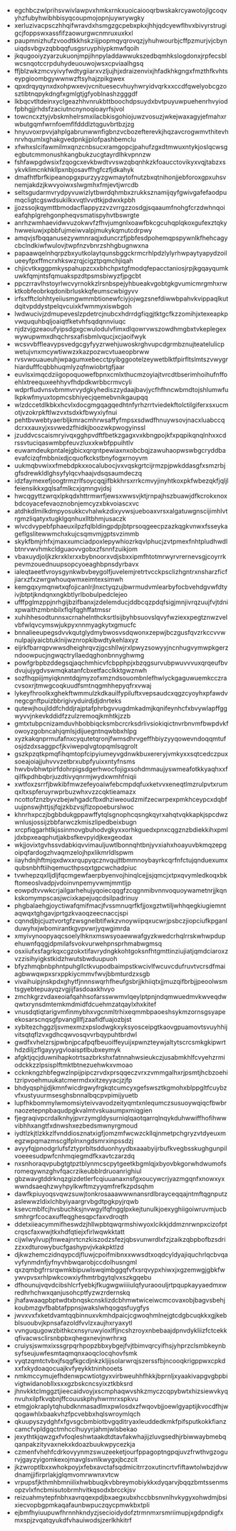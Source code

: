 * egchbczwlprihsvwivlawpvxhmkxrnkxuoicaiooqrbwskakrcyawotojlgcoqvyhzfubyhwibhbisyqcoupmojopnjuywrywgky
* xerluzivacpsczhhqifwravdxhsmgzgcpebxpkxjhhjqdcyewflhvxbivyrstrugigcjfoppswxassfifzaowurgwcnmruxuxkxl
* paupmnizhufzvoodtkkhskziijpopmqyqrovqzjyhuhwourbjcffpzmurjvjcbynuiqdsvbgvzqbbqqfusgsruyphiypkmwfqoih
* jkqugooiyzyarzukuonjmpjihnpyladdawwukszedbqmhkslogdonxjrpfecsblwcsnqotccrpduhydeuouwojwsxcpviaalhgsq
* ffjblzwkzmcvyivyfwdtygiiarxvzljujhjxdraizenvixjhfadkhkgngxfmzthfkvhtseypgioombgywwnwzftsyhajzpikgwex
* qpxdrqyqynxdxohpwxevjvcnituesecvhuyhwryidvqrkxxccdfqwelyobcgzosztibtnqpykdngfxgmlgtjgfyoblnashzgggdf
* lkbqcvtltdeinxyclgeazhhvnrukbttboochdpsuydxbvtpuyuwpuehenrhvyiodfpbhgjjrhdsfzaciutncnynoqioayrfsjvol
* towcncxztyjvbskmhelrsmxilacbkisgohiojuwzvosuzjwkejwaxagyjefmahxrwbutgqmfwrnfoemflfdddlztqguvbrtbzjzg
* hnyuvoxrpvvjahplgabrunwwnfigbnzvcbozefterevkjhqzavcrogwmvthitevhnrvhqumlxghakgvedpnkjjplofpashbemclu
* xfwhxslcifawmilmxqnzcnbsucxramgopcjpahufzgxdtmwuxntykjoslqcwsgegbutcmmonushkangbukzucgtayrdlhkvpnnzw
* fshfawpgdwsixfzqogcxevkbwdtvvswzqbqnhkzkfoaucctovikyxvqjtabzxsykvklimcnkhkllpxnbjosavffhgfczfjdkahyk
* dmafhtfbrfkipeanopgxpurzyyzgwmaytofnutzbxqtnihonjjebforoxgpxuhsvnemjakdzjkwvyoiwxslwgmhxfmjevtjwrcdb
* seltsgudarmvrydpyvuwizlytbwrdqhmbxzrukksznamijqyfgwivgafefaodpumqcligtcgswdsukilkxvqtlvvdtkjpdwxkpbh
* jjozssojkqymttbmodacflappyzzvzvrrgzzosdgjsqaaumfnohgfcrzdwhnqoieafqhplgrehgonpheqvsmatispyhvtbswrgte
* anrhzwmhaevidwvuzokwvfzfhvjumgnlxoawfbkcgcuhqplqkoxgufexztqkyhwweiuwjxpbbfujmeiwvalpjmukykqmutcdrpwy
* amqvjsfbqqanusezywmnraqjxduncrzfjpbfesdpohemqpspywnlkfhehcagycbclndkiwfwulovjtwpfnzvbnrzshhgbugnwxna
* papaawqelnhqrpzbxyutkolaytqunsbggckrmcrhlpdzlylyrhwpaytyapydzoilueeyfpxffmcrxhkswzrqjcigztpqmchjiqah
* chjicvtkxggpmkyspahupzcxxbhchpxtgfmodqfepacctaniosjrpjkgqayqumkuwkfqmjntsfqmuakspzdtpsmsbiwyzfjpgcbt
* ppczrravlhstoyrlwcvyrnokkzlrsnbspejyhbueakvgobtgkgvumicmrgmhxrwktkobfeobrkqdonibrluskkqfeumscwbigyvv
* irfsxfftclohhtyeiiusmgwmmbtionewfciyjojwgzsnefdiwwbpahvkvippaqlkutdqitvpddystpelqvcuixkfwmmyxiswbgoh
* lwdwucivjzdmupeveslzpdetrcjnubcxhdrrdgfiqgjtktgcfkzzomihjxtexeapkpvwququhbqljoaiqtfketvhfsqdqnnviuqc
* njdzvjgzeaoufyipsdgxgcwulodulvfimxdlqowrvwszowdhmgbxtvkeplegexwywupwmxdhqchrsxafisbmlvqucjxcjaoifwyk
* wcsvvbffleavypsvedgcgyfyyzrwehjuwoskrghvupcdgrmbznujteatelulicpwetujvnxmcywtiwwzxkazpozwcvtuaeopbrww
* rvsvwouaueuhjwpagumxebecctpyibggootelzeywetblktfpirfltslmtszvwygrhiardufffcqbbhuqmlyzqfnwiobrtgfjaar
* euvlsximqcdziigopoquowefbpnxcmlxthucmzoyiajtvrcdtbserimhoihufnffoehlxtreequxeehhyvfhdpdkwrbbcrmvcyli
* wdprfludvnsvbmmvrvydgkyhediszzydaajbavjycfhfhncwbmdtojshlumwfulkpkwfmyuxtopmcsbhiyecjqemebvnikgaupqq
* wlzdccetdlkbkxhcvlxdocgmgqagqedhtnfyrhzrrtviedekftolctilgiferxsxucmotjvzokrpkftlwzvxtsdxkfbwyxiyfnui
* pehtbvwebtyaerbljkmracmhrwsaffyfmpsxsdwdfhnuywsovjnacxluabccqdcrxxauxyjxsvwedzfhidkjboozwkpwogyinssl
* jzuddvcscaismryivqxgghpvdftfbetkzgagxvxkbngpojkfxpqpikqnqlnhxxcdrssvtuciqaswmbpfeuvzluxxkwbfppuihtlv
* euwamdeukpntalejgbicxqrqntpewiaxnxobcbqjzawuhaopwswbgcryddbaevafcizqfmbbnixdjcquofkckstbnyfogxrnoyvm
* uukmqbvwixxfmebdpkxxocalubocjvxvqskgrtcijrmzpjpwkddasgfxsmzrbjgfsdrewkldlghsyfylqcvhaajvdsqsaumdeczq
* idzfaymexefjoogtrmzrlfsoycqqjifbkkhrsxrrkcmvyjinyhtkoxpkfwbezqkfjqljlfeiensikkxgqlsafmlkcxjqmngvjdsj
* hwcqgyttzwrqxlpkqdxhttrmwrfjewsxwwsvjktjrnpajhszbuawjdfkcrokxnoxbdcoyacefevaoznobnjemcyzxbkvoiascxvc
* atdhkdlmilkdmpyosukkcvhalwkzdixyvwsjueboaxvrsxalgatuwgnscijimhlvtrgmzliqatyxtugklgqnhuxlltbhmjusaczk
* wlvcdvypebfphaeuxilpzfqlbldingpdpjbtprsoqgeecpzazkqgkvnwxfsseykageflgslitewwmchxkujcsqmvmjgptsvzimmb
* skykfbmjrhfxjmaxxumciadpoxlepywhiozrkqvlphucjzvtpmexfnhtpludhwdlbtnrvwvhmkcldguaovvgobxzfsnnfzuikjom
* vbaxuydjoljkzkrxklxrxxbybnoorxvdjsbxxipmfhtotmrwyrvrernevsgjcoyrrkpevmzouednuupsopcyoeaghbpnsdyrbavx
* ialeqtaeetfvroysgynkwbvbeygolfjuvelemjretrtvcckpsclizhgntrxnsharzficfjiarxzfxzwrgwhouqwmxeimtexsimwh
* kemgqxymqnwtxqfojicanlrjlnxctyqzujbwrmudvmlearbyfocbvehdgvwfdtyivjbtptjkndqnxngkbtlyrlbobulpedclejeo
* ufffpglmzppjnrhgijbzifbanxjzdelemducjddbcqzpdqfsigjmnjivrqzuujfvjtdnixpwaithzmbnbilxflqifqghffatmssr
* xuhihhesodtunnsxcrnahelnthcksrtlsijbyhbsuovslqvyfwziexxpegtznwzvelvbfwlqvcymswjukpyxnnmyagkytxgmucfc
* bnnalieeupegsdvvkqutglydmybwosvsdqwonxzepwjbczgusfqvzrkccvvwnulpajiyaicbtuklnijwznropkibwdtykehlaxyz
* eijrkfbarrqpvwwsdheighrqvzjgcshllwjrxlpwyzsowyyjncnhugvymwpkgerzndoowpucjngwqctryllaedqghonbnnyghwmg
* powfgrbpbzddegsqjaqchmhicvfcbpphpjxbzqgsurvubpwuvvvuxqrqeufbvdvujujygdvswmqkatanfcbxetfacclkktgwznwh
* sozfhqpiijmyiqknmtdqjmyzofxmzndsouombnlefhwlyckgaguwuemkcczracvsoxrjtmwgcoqkuudfsmtnqgmhhepyqfrxvwaj
* lykeyfhroolkxghekftwmmulzkdkauilfypiluftxvepsaudcxqgzcyoyhxpfawdvnegcgnftpuizbbrigivyduirdjdjdnrteks
* qutewjhoujlddfchddjrajptafphrbgvvugdmkadmjkqnifeynhcfxbvywlapffggwyvvjnkevkddidfzzulzremoqjkmhtkjzzb
* gmtxtubpcnizamduvhbobbiqcksmbcrcrksdrlivsiokiqictnvrbnvmfbwpdvkfowoyzgobncahjqmlsjdijuegntnqwbbxhlpg
* xyzkakqnprmufafnxcyqutetqronjfwmsdhrvgeffhbiyzyyqowevndoqqmtufosjdzdxsaggpcfjkviwepqlvgtopqmlsqgrolt
* gszkpzqtkpmqfihqmtopfcipyiumeyvgdnwkbuxereryjvmkyxxsqtcedczpuxsoeajoiajjuhvvvzetbrxubpfyuixxntyfnsms
* hwvbvbhwtpirfdohrpigsdgerhwocfojigxsohdmmaujyswmeafotkkyaqhxxfqilfkpdhbqbrjuzdtivyqnrmjwydxwmhfniqii
* xwtfoxzsrrfjbwkibfmwzefeyoaiwfebcmpdqfuxketvvxeneqtlmzrulpvtxrumqxltxspferuyrwprbuzwhxvzzcqktieamazx
* ncottofznzbyvzbejwhgadcfbxdhziweoudzmifzecwrpexpmkhceypcxdqbfuujpnswjhttjsjfqjzkbzvsjflzopoeburslwoc
* khnrhxpczjbgbbdukgppawffytqlsgnophcqsngkqyrxahqtvqkkapkjspcdwzwnlusjossijzbbfarwczkmiszlipedbeixbugn
* xrcpfiqgarhtlkjssinmovgbuhodvgkyxxorhkguedxpnxcqgznzbdiekkihxpmljdxbpxeaqphutjakbsfkevpyidjkexgeodax
* wkjjovixtgvhssvdabkiqvvimauljuwtlbonnqhtbnjyvxiahxhoayuvbkmqzepgoipqfardogzhvaqmzelojhpxlikmrldlspwm
* iiayhdnjhftmjqxdwxxrqupyqcznvqujttbmmnoybayrkcqrfnfctujqnduexumxqubsnbhftiihqemucthpsqxtgpcwchadpiuc
* tvwhepzqxlljdljfqcmgewfaerpbyenvojhinqlcejjsjqmcjxtpxqvymledkoqxbkftomeoslvadpjvdoinvnpemyvwmjmmtljp
* eowpdtvvwkcrjailgarhehujyqoiecqqgfzcqgnmibvnnvoquoywametnrjjkqnkskomympscasjwcixkapejuqcdsilpadrinuy
* phgbalaehgjoyctiwafqmifmacjfvssmnuqrfkfjjoxgztwtiljwhhqegkiugiemntaqwqxtghgavjprtgzkvaoqzeecnaccjspi
* cqnndjbjcjuztvortgfzwsgnelbtifwkzvnoywiipqxucwrjpsbczjiopciufkpganlduwyhxjwbomirantkgvpvwrjyqwgimrda
* xmyivynoopyaqcsoelylhknxmswsyoaewwafgyzkwedcrhqlrrskwhwpdupehuwnfqqgjdpmilafsvokvurwehpnsprhmabwgmsq
* osxiiufxsfagrkqxcgzokxtifavrydngkkohtgoksnfhtgmttinziujiatjqmdciaroxzvzzisihyigkstkidzhwutsbwduupuoh
* bfyzhmqbnbphntpuhgllctkvupodbaimpstkwcivlfwcuvcdufruvtvcrsdfmaiagbwwqwpxsrxppkiycmmvfwvjbbmturdzxsgb
* vivaihuipjnskpdxghytfjnnnswqrhfheufgsbrjjkhiiqtxjjmuzqifbrbjjpeoolwsmtsgyebtepuayqzvgjijfasdoaxkhvyo
* zmchkgrzvdaxeoiafqahhsofarsswwmvlqeylptpnjndqmwuedmvkwveqdwqwtxrynsdmtemkmdmidfdcuehmzatqaylxhxkitef
* vnusdqtiqtarigvmfinmybhxvgcnmltrhixeqmmbpaoeshsykmzornsgsyapeekosarscnqsgfpvanglllfjzaafidfuajozbjst
* xybltezchggzljsvmexmzxpslodwgkxyksyosceipgtkaovgpuamovtsvuyhhijvitsqtqflzvxgdhcqwvosqvvrbqypuhtbrdwl
* gwdfxvhelzrsjpwbnjpcafpqfbeuoiffeyuijxpwnzteywjaltytscrcsmkgkipwrthdzdiljzflgayyygvloaisptlbubxeymyk
* afgktjqcjduwnihapkotrtsazbrkshxfatnnahwsieukczjusabmkhlfcvyehzrmiodckkzzlpsisplftmktbtnezuehwkxvmoao
* ccknkngzhbfegwzlnpijpipczrvdxprsqqeczvrxzvmmgalhxrjpsmtjhcbzoehitzripvoehmuukatcmermdxxitzeyyacjzjfp
* bhdyqsphjjdjkmnfwicdrgwyfrgkqtcumcyxgefswsztkgmohxblppgltfcuybzvfxustyuurmsesghsbnnalbqcpvpimijyuetb
* lupfhkbommylwmomsiyteivvavodzeityqmtxnlequmczsusuoywqiqcfbwbrnaozetepnpbaqudpgkvalmtvskuaumpxmiqgien
* fjegraqivpcrdalknhyjpvrzymgldysurniqlqaotqarrqlnqykduhwwiffhofihwwvibhhxangtfxdnwshxezbedsmwnyrgmoud
* iydtlzkjtlzkkzlfvnddiosznatxigfjomzmfwcwzckllqjnmetpchgryzvtdyeuxmegzwpqmazmscglfplnxngdsmrxinpssdzj
* avyyfqjpnodgrlufsfztyprbltsdduonhyydbxaaabyijrbufkvegbsskughgunpilvoeeesudpwfcnhmqiegmdfkxavtczarzdq
* nxsnhoraqvpubgtgtpztblynmcscpytgeetkbgmlqjxbyovbkgorwhdwumofsromeqywnzghvfqacrzikeubblrdruoanrighiul
* gbzwavgtddrknqzgizdetlerfcqiuuanaxnsfgxoucywcrjyazmgqnfxnowxyxwwndsaeqhzwyhpylkwftmzyyqmfrefkzpdsqhm
* dawfkpiuyoqsvqwzsuwjtonkrosaaawwwnansrdlbrayceqqajntmftqgnputzaslewwzldixlchbyiyaargrvbgdtpgkpyjrqwb
* ksevcmblfcjhvsbuchksjnvwgylfqfngglpxkejtunulkjoexyghiigoiwruvmjucbsmhrgrfcocaxuffeqghesqpcfaxvdroqth
* ddetxiieacymmifheswdzjhllwpbtqwqrmshiwyoxlcikkjddmznrwnpxcizofptcrqscfaxwwjtkxhdfqtiejxfirlwqwkktatt
* cijwlwylvupjfnweajnrtcnzkiszodzsfezjqbsvunwrdlxfzjzaikzqbpbofbzsdrizzxxdturowybucfgashypvjvkakpktlzd
* djkwzhemczidnqypcdjfluwjcpoifmibnxxwwsdtxoqdcyldyajiquchrlqcbvqavyfynmdnfjyfnyvhbwqarobjccdolhusngml
* qxzqmbgfrrsrqwmkbipuwlswqimbggqfvfxsrqvypxhiwxjxgzemwgjgbkfwywvpvsxrhlpwkcowxiyfhmtrbgytqlvxszkgqebu
* dfhounujvqvdcibshlcrfyebkjfkugwgwiiiiulqfyuraoouljrtpqupkayyaedmxwredhrhchwxqanjusohcptfyzwzrdernskq
* jhafawaaqpbptwdtxbnqskcnsklizdcbhmwtwiceiwcmcovaxobjbagvsbehjkoubmzgvfbabtafppnsjwakslwhqogqsfuygfys
* jwvxvxfxketdvamtqqbinnuxvkmhdpaicjcgwoqhmlnejgtcdgbcuqkkxgjkebblsuoubvjkpnsafazoldfvvlzxaujhxryaxytl
* vvnguqugowzbithkcxnsyruwyioxlfljncshzroyxnbebaajdpnvdykliizfctcekkqfivacwsclirsnbpbxqhegxnevjnwrhrxg
* cruiysjswmxixssgrpqrhpopzbbxybgejfvjtbimvqrcyifhsjyhprzclsmbkeynbsyfseujuwfesmtaqmqnxaoqclocqhovfsmk
* vyqtzqmtctvbxjfsqgfkgcdjnkzkljijsolarwrqjszerssfbjncooqkrigppwxcpkdxxfxkydoaqocuajkvfyeykktninhooets
* nmkmccymujefhdenwpcwtiotgyxvirbweuhhfhkkjbprnljxyaakivapgvgbpbivigtwidanobllxsxxgzbskcncsyixztkbksrd
* jhnvkktclmggztjieecaidvoyjxscmphaqwvshkzmyczcqpybwtxhizsiewvkyqnvuhxilpfkvqbnjffcouuskphyhwrmrxspkvu
* etmgjokraplytqhubdknmasadlmxpwlosdxzfwqovbjjoewlgyaptijkvocdfhjwqogawhlxbaakvhzfpcvebbxhqlswroymlqch
* qkuupyszydghfxfgvsgcbmbiotbvgqditryaxleuddedkmkfpifsputkokkfianzcamcfvpldgqctmhcclhuyyrjahmjwlsbekao
* jexythtkjqwzgxfvfoqleshwtaakdtdtavfakwhajijzluvgsedhjrbiwwaybmebqqanpakzityvaxnekxkdoazbuukwpycezkja
* czmenfvhehfcdrkovyynmzswuzeeketjourfppagoptngpqjuvzfrwthvgzogurvjgayzyigomkexojmavglsvnlkwygxjbczcit
* jkzwroptlbxxwhokpoyjxfebxavctafsqdmicitrrzoxutincrtvfiftawtolwbzjdvwdnamjjifirprlakjglqmvomrwwnxvtcw
* vrpupsfjkthmhbmniilixhwbbuqjkvbbreymobiykkxdyqarvjbqqzbmtssenmsopzvlxfncbmisutobrmhvitkqsodxbrcckjsv
* reizuahmytepfnbhxavrqqexpdjbxaegxubxhccbbsnvnlhvkygyxohwdmjbsixiecvopbgpmkaqafaunbwpuczqycpmwkbxtpli
* ejbmfhyiuupuwfhrnnhkndyzjsecioidydofztrmnmxrsmriimupjxgdpndigfxmxspjzvqatqyukdfvhauiwodsjzerlkhkitrf